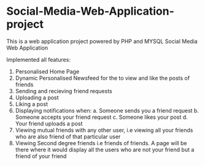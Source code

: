 # Social-Media-Web-Application-project
This is a web application project powered by PHP and MYSQL
Social Media Web Application

Implemented all features:
1. Personalised Home Page
2. Dynamic Personalised Newsfeed for the to view and like the posts of friends
3. Sending and recieving friend requests
4. Uploading a post
5. Liking a post
6. Displaying notifications when:
    a. Someone sends you a friend request
    b. Someone accepts your friend request
    c. Someone likes your post
    d. Your friend uploads a post
7. Viewing mutual friends with any other user, i.e viewing all your friends who are also friend of that particular user
8. Viewing Second degree friends i.e friends of friends. A page will be there where it would display all the users who are not your friend but a friend of your friend

